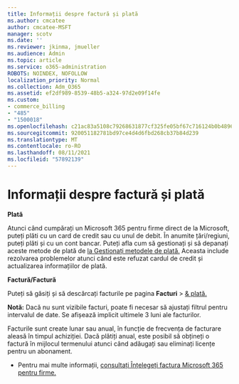 ```yaml
---
title: Informații despre factură și plată
ms.author: cmcatee
author: cmcatee-MSFT
manager: scotv
ms.date: ''
ms.reviewer: jkinma, jmueller
ms.audience: Admin
ms.topic: article
ms.service: o365-administration
ROBOTS: NOINDEX, NOFOLLOW
localization_priority: Normal
ms.collection: Adm_O365
ms.assetid: ef2df989-8539-48b5-a324-97d2e09f14fe
ms.custom:
- commerce_billing
- "485"
- "1500018"
ms.openlocfilehash: c21ac83a5108c79268631877cf325fe05bf67c716124b0b4896665395c03178b
ms.sourcegitcommit: 920051182781bd97ce4d4d6fbd268cb37b84d239
ms.translationtype: MT
ms.contentlocale: ro-RO
ms.lasthandoff: 08/11/2021
ms.locfileid: "57892139"
---
```

# <a name="invoice-and-payment-information"></a>Informații despre factură și plată

**Plată**

Atunci când cumpărați un Microsoft 365 pentru firme direct de la Microsoft, puteți plăti cu un card de credit sau cu unul de debit.  În anumite țări/regiuni, puteți plăti și cu un cont bancar.  Puteți afla cum să gestionați și să depanați aceste metode de plată de [la Gestionați metodele de plată.](https://docs.microsoft.com/microsoft-365/commerce/billing-and-payments/manage-payment-methods) Aceasta include rezolvarea problemelor atunci când este refuzat cardul de credit și actualizarea informațiilor de plată.

**Factură/Factură**

Puteți să găsiți și să descărcați facturile pe pagina **Facturi**  >  [& plată.](https://go.microsoft.com/fwlink/p/?linkid=848039)  

**Notă:** Dacă nu sunt vizibile facturi, poate fi necesar să ajustați filtrul pentru intervalul de date.  Se afișează implicit ultimele 3 luni ale facturilor.

Facturile sunt create lunar sau anual, în funcție de frecvența de facturare aleasă în timpul achiziției.  Dacă plătiți anual, este posibil să obțineți o factură în mijlocul termenului atunci când adăugați sau eliminați licențe pentru un abonament.

- Pentru mai multe informații, [consultați Înțelegeți factura Microsoft 365 pentru firme.](https://docs.microsoft.com/microsoft-365/commerce/billing-and-payments/understand-your-invoice2)